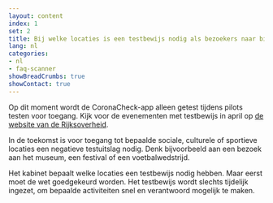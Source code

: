 ```yaml
---
layout: content
index: 1
set: 2
title: Bij welke locaties is een testbewijs nodig als bezoekers naar binnen willen?
lang: nl
categories:
- nl
- faq-scanner
showBreadCrumbs: true
showContact: true
---
```

Op dit moment wordt de CoronaCheck-app alleen getest tijdens pilots testen voor toegang. Kijk voor de evenementen met testbewijs in april op <a href='https://www.rijksoverheid.nl/onderwerpen/coronavirus-covid-19/algemene-coronaregels/cijfers-en-onderzoeken-over-het-coronavirus/pilot-toegangsbewijzen' target='_blank' rel='noopener noreferrer'>de website van de Rijksoverheid</a>.

In de toekomst is voor toegang tot bepaalde sociale, culturele of sportieve locaties een negatieve testuitslag nodig. Denk bijvoorbeeld aan een bezoek aan het museum, een festival of een voetbalwedstrijd. 

Het kabinet bepaalt welke locaties een testbewijs nodig hebben. Maar eerst moet de wet goedgekeurd worden. Het testbewijs wordt slechts tijdelijk ingezet, om bepaalde activiteiten snel en verantwoord mogelijk te maken. 
